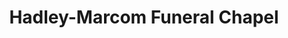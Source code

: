 ---
title: "Hadley-Marcom Funeral Chapel"
url: /farmersville/hadley-marcom-funeral-chapel/
shop: Bestattungen
---